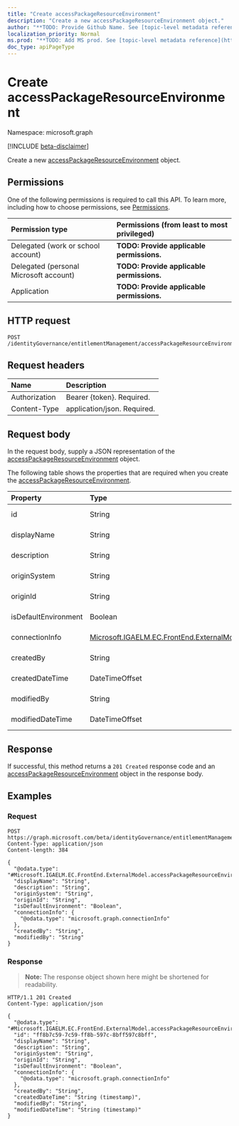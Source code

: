 ```yaml
---
title: "Create accessPackageResourceEnvironment"
description: "Create a new accessPackageResourceEnvironment object."
author: "**TODO: Provide Github Name. See [topic-level metadata reference](https://msgo.azurewebsites.net/add/document/guidelines/metadata.html#topic-level-metadata)**"
localization_priority: Normal
ms.prod: "**TODO: Add MS prod. See [topic-level metadata reference](https://msgo.azurewebsites.net/add/document/guidelines/metadata.html#topic-level-metadata)**"
doc_type: apiPageType
---
```


# Create accessPackageResourceEnvironment
Namespace: microsoft.graph

[!INCLUDE [beta-disclaimer](../../includes/beta-disclaimer.md)]

Create a new [accessPackageResourceEnvironment](../resources/accesspackageresourceenvironment.md) object.

## Permissions
One of the following permissions is required to call this API. To learn more, including how to choose permissions, see [Permissions](/graph/permissions-reference).

|Permission type|Permissions (from least to most privileged)|
|:---|:---|
|Delegated (work or school account)|**TODO: Provide applicable permissions.**|
|Delegated (personal Microsoft account)|**TODO: Provide applicable permissions.**|
|Application|**TODO: Provide applicable permissions.**|

## HTTP request

<!-- {
  "blockType": "ignored"
}
-->
``` http
POST /identityGovernance/entitlementManagement/accessPackageResourceEnvironments
```

## Request headers
|Name|Description|
|:---|:---|
|Authorization|Bearer {token}. Required.|
|Content-Type|application/json. Required.|

## Request body
In the request body, supply a JSON representation of the [accessPackageResourceEnvironment](../resources/accesspackageresourceenvironment.md) object.

The following table shows the properties that are required when you create the [accessPackageResourceEnvironment](../resources/accesspackageresourceenvironment.md).

|Property|Type|Description|
|:---|:---|:---|
|id|String|**TODO: Add Description**|
|displayName|String|**TODO: Add Description**|
|description|String|**TODO: Add Description**|
|originSystem|String|**TODO: Add Description**|
|originId|String|**TODO: Add Description**|
|isDefaultEnvironment|Boolean|**TODO: Add Description**|
|connectionInfo|[Microsoft.IGAELM.EC.FrontEnd.ExternalModel.connectionInfo](../resources/connectioninfo.md)|**TODO: Add Description**|
|createdBy|String|**TODO: Add Description**|
|createdDateTime|DateTimeOffset|**TODO: Add Description**|
|modifiedBy|String|**TODO: Add Description**|
|modifiedDateTime|DateTimeOffset|**TODO: Add Description**|



## Response

If successful, this method returns a `201 Created` response code and an [accessPackageResourceEnvironment](../resources/accesspackageresourceenvironment.md) object in the response body.

## Examples

### Request
<!-- {
  "blockType": "request",
  "name": "create_accesspackageresourceenvironment_from_"
}
-->
``` http
POST https://graph.microsoft.com/beta/identityGovernance/entitlementManagement/accessPackageResourceEnvironments
Content-Type: application/json
Content-length: 384

{
  "@odata.type": "#Microsoft.IGAELM.EC.FrontEnd.ExternalModel.accessPackageResourceEnvironment",
  "displayName": "String",
  "description": "String",
  "originSystem": "String",
  "originId": "String",
  "isDefaultEnvironment": "Boolean",
  "connectionInfo": {
    "@odata.type": "microsoft.graph.connectionInfo"
  },
  "createdBy": "String",
  "modifiedBy": "String"
}
```


### Response
>**Note:** The response object shown here might be shortened for readability.
<!-- {
  "blockType": "response",
  "truncated": true,
  "@odata.type": "Microsoft.IGAELM.EC.FrontEnd.ExternalModel.accessPackageResourceEnvironment"
}
-->
``` http
HTTP/1.1 201 Created
Content-Type: application/json

{
  "@odata.type": "#Microsoft.IGAELM.EC.FrontEnd.ExternalModel.accessPackageResourceEnvironment",
  "id": "ff8b7c59-7c59-ff8b-597c-8bff597c8bff",
  "displayName": "String",
  "description": "String",
  "originSystem": "String",
  "originId": "String",
  "isDefaultEnvironment": "Boolean",
  "connectionInfo": {
    "@odata.type": "microsoft.graph.connectionInfo"
  },
  "createdBy": "String",
  "createdDateTime": "String (timestamp)",
  "modifiedBy": "String",
  "modifiedDateTime": "String (timestamp)"
}
```

